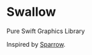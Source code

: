 # Swallow
Pure Swift Graphics Library

Inspired by [Sparrow](https://github.com/Gamua/Sparrow-Framework).